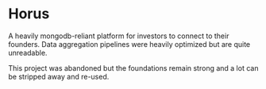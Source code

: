 # Horus

A heavily mongodb-reliant platform for investors to connect to their founders.
Data aggregation pipelines were heavily optimized but are quite unreadable.

This project was abandoned but the foundations remain strong and a lot can be stripped away and re-used.
